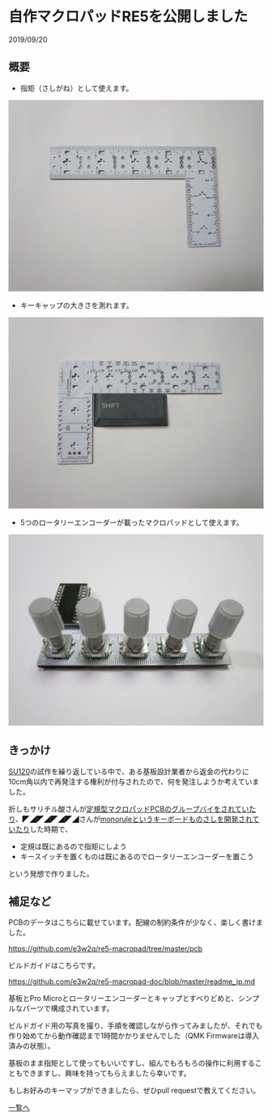 # 自作マクロパッドRE5を公開しました

2019/09/20

## 概要

- 指矩（さしがね）として使えます。

![1](1.jpg)

- キーキャップの大きさを測れます。

![2](2.jpg)

- 5つのロータリーエンコーダーが載ったマクロパッドとして使えます。

![3](3.jpg)

## きっかけ

[SU120](https://github.com/e3w2q/su120-keyboard)の試作を繰り返している中で、ある基板設計業者から返金の代わりに10cm角以内で再発注する権利が付与されたので、何を発注しようか考えていました。

折しもサリチル酸さんが[定規型マクロパッドPCBのグループバイをされていたり](https://salicylic-acid3.hatenablog.com/entry/pcb-ruler-gb)、◤◢◤◢◤◢◤◢さんが[monoruleというキーボードものさしを開発されていたり](https://twitter.com/yynmt_/status/1148578187405750273)した時期で、

- 定規は既にあるので指矩にしよう
- キースイッチを置くものは既にあるのでロータリーエンコーダーを置こう

という発想で作りました。

## 補足など

PCBのデータはこちらに載せています。配線の制約条件が少なく、楽しく書けました。

https://github.com/e3w2q/re5-macropad/tree/master/pcb

ビルドガイドはこちらです。

https://github.com/e3w2q/re5-macropad-doc/blob/master/readme_jp.md

基板とPro Microとロータリーエンコーダーとキャップとすべりどめと、シンプルなパーツで構成されています。

ビルドガイド用の写真を撮り、手順を確認しながら作ってみましたが、それでも作り始めてから動作確認まで1時間かかりませんでした（QMK Firmwareは導入済みの状態）。

基板のまま指矩として使ってもいいですし、組んでもろもろの操作に利用することもできますし、興味を持ってもらえましたら幸いです。

もしお好みのキーマップができましたら、ぜひpull requestで教えてください。

[一覧へ](../)